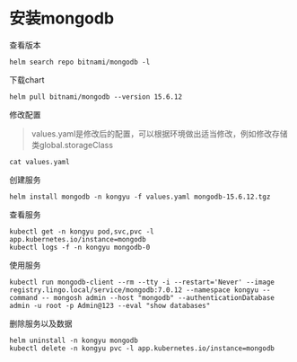 # 安装mongodb

查看版本

```
helm search repo bitnami/mongodb -l
```

下载chart

```
helm pull bitnami/mongodb --version 15.6.12
```

修改配置

> values.yaml是修改后的配置，可以根据环境做出适当修改，例如修改存储类global.storageClass

```
cat values.yaml
```

创建服务

```shell
helm install mongodb -n kongyu -f values.yaml mongodb-15.6.12.tgz
```

查看服务

```shell
kubectl get -n kongyu pod,svc,pvc -l app.kubernetes.io/instance=mongodb
kubectl logs -f -n kongyu mongodb-0
```

使用服务

```
kubectl run mongodb-client --rm --tty -i --restart='Never' --image  registry.lingo.local/service/mongodb:7.0.12 --namespace kongyu --command -- mongosh admin --host "mongodb" --authenticationDatabase admin -u root -p Admin@123 --eval "show databases"
```

删除服务以及数据

```
helm uninstall -n kongyu mongodb
kubectl delete -n kongyu pvc -l app.kubernetes.io/instance=mongodb
```

